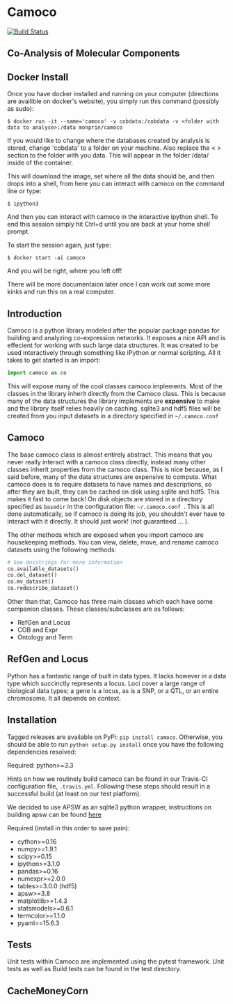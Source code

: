 Camoco
======
[![Build Status](https://travis-ci.org/monprin/Camoco.svg?branch=master)](https://travis-ci.org/monprin/Camoco)

Co-Analysis of Molecular Components
-----------------------------------

## Docker Install

Once you have docker installed and running on your computer (directions are
availible on docker's website), you simply run this command (possibly as sudo):

```
$ docker run -it --name='camoco' -v cobdata:/cobdata -v <folder with data to analyse>:/data monprin/camoco
```

If you would like to change where the databases created by analysis is stored, 
change 'cobdata' to a folder on your machine. Also replace the < > section to
the folder with you data. This will appear in the folder /data/ inside of the
container.

This will download the image, set where all the data should be, and then drops
into a shell, from here you can interact with camoco on the command line or type:

```
$ ipython3
```

And then you can interact with camoco in the interactive ipython shell. To end 
this session simply hit Ctrl+d until you are back at your home shell prompt.

To start the session again, just type:

```
$ docker start -ai camoco
```

And you will be right, where you left off!

There will be more documentaion later once I can work out some more kinks and run
this on a real computer.

## Introduction

Camoco is a python library modeled after the popular package pandas for
building and analyzing co-expression networks. It exposes a nice API and is
effecient for working with such large data structures. It was created to be
used interactively through something like iPython or normal scripting. All it
takes to get started is an import:

```python 
import camoco as co 
```

This will expose many of the cool classes camoco implements. Most of the
classes in the library inherit directly from the Camoco class. This is because
many of the data structures the library implements are **expensive** to make
and the library itself relies heavily on caching. sqlite3 and hdf5 files will
be created from you input datasets in a directory specified in `~/.camoco.conf`

Camoco 
------ 
The base camoco class is almost entirely abstract. This means that you
never really interact with a camoco class directly, instead many other classes
inherit properties from the camoco class. This is nice because, as I said
before, many of the data structures are expensive to compute. What camoco does
is to require datasets to have names and descriptions, so after they are built,
they can be cached on disk using sqlite and hdf5. This makes it fast to come
back! On disk objects are stored in a directory specified as `basedir` in the
configuration file: `~/.camoco.conf `. This is all done automatically, so if
camoco is doing its job, you shouldn't ever have to interact with it directly.
It should just work! (not guaranteed ... ).

The other methods which are exposed when you import camoco are housekeeping
methods. You can view, delete, move, and rename camoco datasets using the
following methods:

```python
# See docstrings for more information
co.available_datasets()
co.del_dataset()
co.mv_dataset()
co.redescribe_dataset() 
```

Other than that, Camoco has three main classes which each have some companion
classes.  These classes/subclasses are as follows:

+ RefGen and Locus
+ COB and Expr
+ Ontology and Term


RefGen and Locus
----------------
Python has a fantastic range of built in data types. It lacks however in a data
type which succinctly represents a locus. Loci cover a large range of
biological data types; a gene is a locus, as is a SNP, or a QTL, or an entire
chromosome. It all depends on context.

Installation
------------
Tagged releases are available on PyPi: `pip install camoco`. Otherwise,
you should be able to run `python setup.py install` once you have the following
dependencies resolved:

Required: python>=3.3

Hints on how we routinely build camoco can be found in our Travis-CI
configuration file, `.travis.yml`. Following these steps should result in a
successful build (at least on our test platform).

We decided to use APSW as an sqlite3 python wrapper, instructions on building
apsw can be found
[here](http://rogerbinns.github.io/apsw/build.html#recommended-build)

Required (install in this order to save pain):
+ cython>=0.16    
+ numpy>=1.9.1
+ scipy>=0.15
+ ipython>=3.1.0
+ pandas>=0.16
+ numexpr>=2.0.0
+ tables>=3.0.0 (hdf5)
+ apsw>=3.8
+ matplotlib>=1.4.3
+ statsmodels>=0.6.1
+ termcolor>=1.1.0
+ pyaml==15.6.3


Tests
-----
Unit tests within Camoco are implemented using the pytest framework. Unit tests
as well as Build tests can be found in the test directory.



CacheMoneyCorn
--------------
